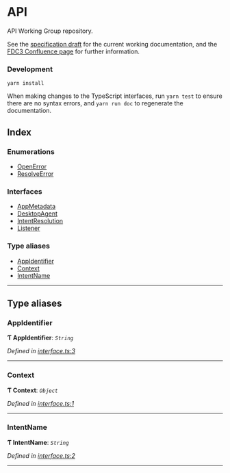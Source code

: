 
API
===

API Working Group repository.

See the [specification draft](/Specification-Draft.MD) for the current working documentation, and the [FDC3 Confluence page](https://finosfoundation.atlassian.net/wiki/spaces/FDC3) for further information.

### Development

```
yarn install
```

When making changes to the TypeScript interfaces, run `yarn test` to ensure there are no syntax errors, and `yarn run doc` to regenerate the documentation.

## Index

### Enumerations

* [OpenError](enums/openerror.md)
* [ResolveError](enums/resolveerror.md)

### Interfaces

* [AppMetadata](interfaces/appmetadata.md)
* [DesktopAgent](interfaces/desktopagent.md)
* [IntentResolution](interfaces/intentresolution.md)
* [Listener](interfaces/listener.md)

### Type aliases

* [AppIdentifier](#appidentifier)
* [Context](#context)
* [IntentName](#intentname)

---

## Type aliases

<a id="appidentifier"></a>

###  AppIdentifier

**Ƭ AppIdentifier**: *`String`*

*Defined in [interface.ts:3](/src/interface.ts#L3)*

___
<a id="context"></a>

###  Context

**Ƭ Context**: *`Object`*

*Defined in [interface.ts:1](/src/interface.ts#L1)*

___
<a id="intentname"></a>

###  IntentName

**Ƭ IntentName**: *`String`*

*Defined in [interface.ts:2](/src/interface.ts#L2)*

___

